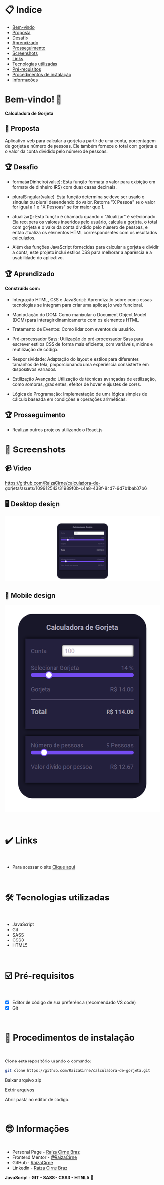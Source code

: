 # 📋 Indíce

- [Bem-vindo](#id01)
- [Proposta](#id02)
- [Desafio](#id03)
- [Aprendizado](#id04)
- [Prosseguimento](id05)
- [Screenshots](#id06)
- [Links](#id07)
- [Tecnologias utilizadas](#id08)
- [Pré-requisitos](#id09)
- [Procedimentos de instalação](#id010)
- [Informações](#id011)

# Bem-vindo! 👋 <a name="id01"></a>

**Calculadora de Gorjeta**
<br />

## 🚀 Proposta <a name="id02"></a>

Aplicativo web para calcular a gorjeta a partir de uma conta, porcentagem de gorjeta e número de pessoas. Ele também fornece o total com gorjeta e o valor da conta dividido pelo número de pessoas.
<br />

## :trophy: Desafio <a name="#id03"></a>

- formatarDinheiro(value): Esta função formata o valor para exibição em formato de dinheiro (R$) com duas casas decimais.

- pluralSingular(value): Esta função determina se deve ser usado o singular ou plural dependendo do valor. Retorna "X Pessoa" se o valor for igual a 1 e "X Pessoas" se for maior que 1.

- atualizar(): Esta função é chamada quando o "Atualizar" é selecionado. Ela recupera os valores inseridos pelo usuário, calcula a gorjeta, o total com gorjeta e o valor da conta dividido pelo número de pessoas, e então atualiza os elementos HTML correspondentes com os resultados calculados.

- Além das funções JavaScript fornecidas para calcular a gorjeta e dividir a conta, este projeto inclui estilos CSS para melhorar a aparência e a usabilidade do aplicativo.

## :trophy: Aprendizado <a name="#id04"></a>

#### Construído com:

- Integração HTML, CSS e JavaScript: Aprendizado sobre como essas tecnologias se integram para criar uma aplicação web funcional.

- Manipulação do DOM: Como manipular o Document Object Model (DOM) para interagir dinamicamente com os elementos HTML.

- Tratamento de Eventos: Como lidar com eventos de usuário.

- Pré-processador Sass: Utilização do pré-processador Sass para escrever estilos CSS de forma mais eficiente, com variáveis, mixins e reutilização de código.

- Responsividade: Adaptação do layout e estilos para diferentes tamanhos de tela, proporcionando uma experiência consistente em dispositivos variados.

- Estilização Avançada: Utilização de técnicas avançadas de estilização, como sombras, gradientes, efeitos de hover e ajustes de cores.

- Lógica de Programação: Implementação de uma lógica simples de cálculo baseada em condições e operações aritméticas.

## :trophy: Prosseguimento <a name="id05"></a>

- Realizar outros projetos utilizando o React.js

# :camera_flash: Screenshots <a name="id06"></a>

## :video_camera: Video

https://github.com/RaizaCirne/calculadora-de-gorjeta/assets/109912543/31989f0b-c4a8-438f-84d7-9d7b1bab07b6

## :desktop_computer: Desktop design

![Design preview desktop](./assets/images/desktop.png)

## :iphone: Mobile design

![Design preview desktop](./assets/images/mobile.png)

<br />

# :heavy_check_mark: Links <a name="id07"></a>

<br />

- Para acessar o site [Clique aqui](https://660c338b35af304905bfa19b--dashing-haupia-302e32.netlify.app/)

<br />

# 🛠 Tecnologias utilizadas <a name="id08"></a>

<br />

- JavaScript
- Git
- SASS
- CSS3
- HTML5

<br />

# ☑️ Pré-requisitos <a name="id09"></a>

<br />

- [x] Editor de código de sua preferência (recomendado VS code)
- [x] Git

<br />

# 📝 Procedimentos de instalação <a name="id010"></a>

<br />

Clone este repositório usando o comando:

```bash
git clone https://github.com/RaizaCirne/calculadora-de-gorjeta.git
```

Baixar arquivo zip

Extrir arquivos

Abrir pasta no editor de código.

<br />

# :sunglasses: Informações <a name="id011"></a>

<br />

- Personal Page - [Raíza Cirne Braz](https://660c338b35af304905bfa19b--dashing-haupia-302e32.netlify.app/)
- Frontend Mentor - [@RaizaCirne](https://www.frontendmentor.io/profile/RaizaCirne)
- GitHub - [RaizaCirne](https://github.com/RaizaCirne)
- LinkedIn - [Raíza Cirne Braz](https://www.linkedin.com/in/ra%C3%ADzacirne/)

**JavaScript - GIT - SASS - CSS3 - HTML5** 🚀
